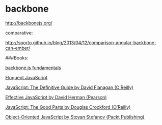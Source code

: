 backbone
========

http://backbonejs.org/

comparative:

http://sporto.github.io/blog/2013/04/12/comparison-angular-backbone-can-ember/

###Books:

[backbone.js fundamentals](http://addyosmani.github.io/backbone-fundamentals/)

[Eloquent JavaScript](http://eloquentjavascript.net/)

[JavaScript: The Definitive Guide by David Flanagan (O’Reilly)](http://shop.oreilly.com/product/9780596805531.do)

[Effective JavaScript by David Herman (Pearson)](http://www.informit.com/store/effective-javascript-68-specific-ways-to-harness-the-9780321812186)

[JavaScript: The Good Parts by Douglas Crockford (O’Reilly)](http://shop.oreilly.com/product/9780596517748.do)

[Object-Oriented JavaScript by Stoyan Stefanov (Packt Publishing)](http://www.amazon.com/Object-Oriented-Javascript-Stoyan-Stefanov/dp/1847194141)


